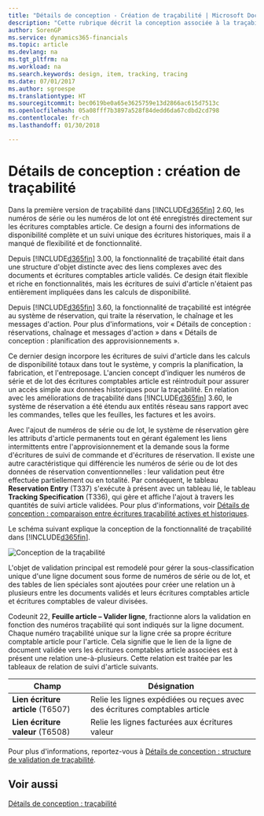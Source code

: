 ```yaml
---
title: "Détails de conception - Création de traçabilité | Microsoft Docs"
description: "Cette rubrique décrit la conception associée à la traçabilité dans Finance and Operations, Business edition."
author: SorenGP
ms.service: dynamics365-financials
ms.topic: article
ms.devlang: na
ms.tgt_pltfrm: na
ms.workload: na
ms.search.keywords: design, item, tracking, tracing
ms.date: 07/01/2017
ms.author: sgroespe
ms.translationtype: HT
ms.sourcegitcommit: bec0619be0a65e3625759e13d2866ac615d7513c
ms.openlocfilehash: 05a08fff7b3897a528f84dedd6da67cdbd2cd798
ms.contentlocale: fr-ch
ms.lasthandoff: 01/30/2018

---
```

# <a name="design-details-item-tracking-design"></a>Détails de conception : création de traçabilité
Dans la première version de traçabilité dans [!INCLUDE[d365fin](includes/d365fin_md.md)] 2.60, les numéros de série ou les numéros de lot ont été enregistrés directement sur les écritures comptables article. Ce design a fourni des informations de disponibilité complète et un suivi unique des écritures historiques, mais il a manqué de flexibilité et de fonctionnalité.  

Depuis [!INCLUDE[d365fin](includes/d365fin_md.md)] 3.00, la fonctionnalité de traçabilité était dans une structure d'objet distincte avec des liens complexes avec des documents et écritures comptables article validés. Ce design était flexible et riche en fonctionnalités, mais les écritures de suivi d'article n'étaient pas entièrement impliquées dans les calculs de disponibilité.  

Depuis [!INCLUDE[d365fin](includes/d365fin_md.md)] 3.60, la fonctionnalité de traçabilité est intégrée au système de réservation, qui traite la réservation, le chaînage et les messages d'action. Pour plus d'informations, voir « Détails de conception : réservations, chaînage et messages d'action » dans « Détails de conception : planification des approvisionnements ».  

Ce dernier design incorpore les écritures de suivi d'article dans les calculs de disponibilité totaux dans tout le système, y compris la planification, la fabrication, et l'entreposage. L'ancien concept d'indiquer les numéros de série et de lot des écritures comptables article est réintroduit pour assurer un accès simple aux données historiques pour la traçabilité. En relation avec les améliorations de traçabilité dans [!INCLUDE[d365fin](includes/d365fin_md.md)] 3.60, le système de réservation a été étendu aux entités réseau sans rapport avec les commandes, telles que les feuilles, les factures et les avoirs.  

Avec l'ajout de numéros de série ou de lot, le système de réservation gère les attributs d'article permanents tout en gérant également les liens intermittents entre l'approvisionnement et la demande sous la forme d'écritures de suivi de commande et d'écritures de réservation. Il existe une autre caractéristique qui différencie les numéros de série ou de lot des données de réservation conventionnelles : leur validation peut être effectuée partiellement ou en totalité. Par conséquent, le tableau **Reservation Entry** (T337) s'exécute à présent avec un tableau lié, le tableau **Tracking Specification** (T336), qui gère et affiche l'ajout à travers les quantités de suivi article validées. Pour plus d'informations, voir [Détails de conception : comparaison entre écritures traçabilité actives et historiques](design-details-active-versus-historic-item-tracking-entries.md).  

Le schéma suivant explique la conception de la fonctionnalité de traçabilité dans [!INCLUDE[d365fin](includes/d365fin_md.md)].  

![Conception de la traçabilité](media/design_details_item_tracking_design.png "design_details_item_tracking_design")  

L'objet de validation principal est remodelé pour gérer la sous-classification unique d'une ligne document sous forme de numéros de série ou de lot, et des tables de lien spéciales sont ajoutées pour créer une relation un à plusieurs entre les documents validés et leurs écritures comptables article et écritures comptables de valeur divisées.  

Codeunit 22, **Feuille article – Valider ligne**, fractionne alors la validation en fonction des numéros traçabilité qui sont indiqués sur la ligne document. Chaque numéro traçabilité unique sur la ligne crée sa propre écriture comptable article pour l'article. Cela signifie que le lien de la ligne de document validée vers les écritures comptables article associées est à présent une relation une-à-plusieurs. Cette relation est traitée par les tableaux de relation de suivi d'article suivants.  

|Champ|Désignation|  
|---------------|---------------------------------------|  
|**Lien écriture article** (T6507)|Relie les lignes expédiées ou reçues avec des écritures comptables article|  
|**Lien écriture valeur** (T6508)|Relie les lignes facturées aux écritures valeur|  

Pour plus d'informations, reportez-vous à [Détails de conception : structure de validation de traçabilité](design-details-item-tracking-posting-structure.md).  

## <a name="see-also"></a>Voir aussi  
[Détails de conception : traçabilité](design-details-item-tracking.md)

